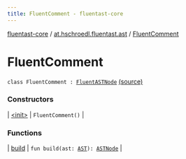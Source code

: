 ```yaml
---
title: FluentComment - fluentast-core
---
```


[fluentast-core](../../index.html) / [at.hschroedl.fluentast.ast](../index.html) / [FluentComment](.)

# FluentComment

`class FluentComment : `[`FluentASTNode`](../-fluent-a-s-t-node/index.html) [(source)](https://github.com/hschroedl/FluentAST/tree/master/core/src/main/kotlin//at.hschroedl.fluentast/ast/ASTNode.kt#L61)

### Constructors

| [&lt;init&gt;](-init-.html) | `FluentComment()` |

### Functions

| [build](build.html) | `fun build(ast: `[`AST`](https://help.eclipse.org/neon/topic/org.eclipse.jdt.doc.isv/reference/api/org/eclipse/jdt/core/dom/AST.html)`): `[`ASTNode`](https://help.eclipse.org/neon/topic/org.eclipse.jdt.doc.isv/reference/api/org/eclipse/jdt/core/dom/ASTNode.html) |

